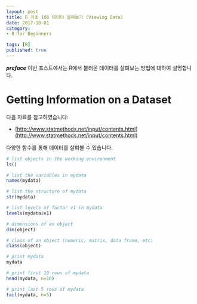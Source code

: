 ```yaml
---
layout: post  
title: R 기초 106 데이터 살펴보기 (Viewing Data)  
date: 2017-10-01  
category:
- R for Beginners  

tags: [R]  
published: true  
---
```


***preface*** 이번 포스트에서는 R에서 불러온 데이터를 살펴보는 방법에 대하여 설명합니다.

# Getting Information on a Dataset

다음 자료를 참고하였습니다:  
- [http://www.statmethods.net/input/contents.html](http://www.statmethods.net/input/contents.html)

다양한 함수를 통해 데이터를 살펴볼 수 있습니다.

```r
# list objects in the working environment
ls()

# list the variables in mydata
names(mydata)

# list the structure of mydata
str(mydata)

# list levels of factor v1 in mydata
levels(mydata$v1)

# dimensions of an object
dim(object)

# class of an object (numeric, matrix, data frame, etc)
class(object)

# print mydata
mydata

# print first 10 rows of mydata
head(mydata, n=10)

# print last 5 rows of mydata
tail(mydata, n=5)
```
